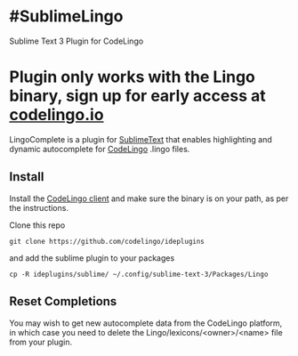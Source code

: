 #SublimeLingo
=========

Sublime Text 3 Plugin for CodeLingo

# Plugin only works with the Lingo binary, sign up for early access at [codelingo.io](http://codelingo.io)

LingoComplete is a plugin for [SublimeText](http://www.sublimetext.com/) that enables highlighting and dynamic autocomplete for [CodeLingo](http://codelingo.io) .lingo files.

Install
-------

Install the [CodeLingo client](https://github.com/codelingo/lingo) and make sure the binary is on your path, as per the instructions.
<!-- TODO:  add to package control https://trello.com/c/SCTHS3xW/638-add-sublimelingo-to-package-control -->
<!--  Install Sublime Package Control (if you haven't done so already) from http://wbond.net/sublime_packages/package_control. Be sure to restart ST to complete the installation.

Bring up the command palette (default ctrl+shift+p or cmd+shift+p) and start typing Package Control: Install Package then press return or click on that option to activate it. You will be presented with a new Quick Panel with the list of available packages. Type Lingo and press return or on its entry to install Lingo. If there is no entry for Lingo, you most likely already have it installed.
 -->
Clone this repo

`git clone https://github.com/codelingo/ideplugins`

and add the sublime plugin to your packages

`cp -R ideplugins/sublime/ ~/.config/sublime-text-3/Packages/Lingo`

Reset Completions
-------

You may wish to get new autocomplete data from the CodeLingo platform, in which case you need to delete the Lingo/lexicons/\<owner\>/\<name\> file from your plugin.
